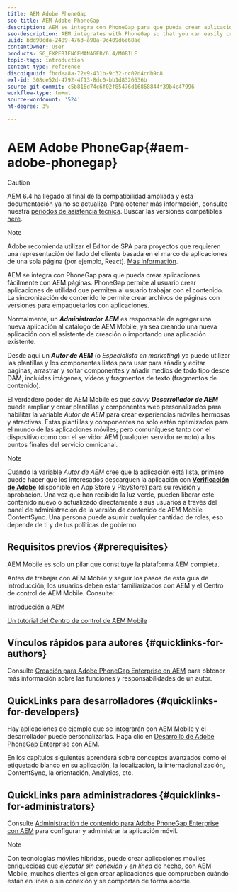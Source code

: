 ```yaml
---
title: AEM Adobe PhoneGap
seo-title: AEM Adobe PhoneGap
description: AEM se integra con PhoneGap para que pueda crear aplicaciones fácilmente con AEM páginas. Siga esta página para empezar a usar Adobe PhoneGap Enterprise.
seo-description: AEM integrates with PhoneGap so that you can easily create apps using AEM pages. Follow this page to get started with Adobe PhoneGap Enterprise.
uuid: bdd90cda-2489-4763-a90a-9c409d6e68ae
contentOwner: User
products: SG_EXPERIENCEMANAGER/6.4/MOBILE
topic-tags: introduction
content-type: reference
discoiquuid: fbcdea8a-72e9-431b-9c32-dc02d4cdb9c8
exl-id: 308ce52d-4792-4f13-8dc0-bb1d8326536b
source-git-commit: c5b816d74c6f02f85476d16868844f39b4c47996
workflow-type: tm+mt
source-wordcount: '524'
ht-degree: 3%

---
```


# AEM Adobe PhoneGap{#aem-adobe-phonegap}

>[!CAUTION]
>
>AEM 6.4 ha llegado al final de la compatibilidad ampliada y esta documentación ya no se actualiza. Para obtener más información, consulte nuestra [períodos de asistencia técnica](https://helpx.adobe.com/es/support/programs/eol-matrix.html). Buscar las versiones compatibles [here](https://experienceleague.adobe.com/docs/).

>[!NOTE]
>
>Adobe recomienda utilizar el Editor de SPA para proyectos que requieren una representación del lado del cliente basada en el marco de aplicaciones de una sola página (por ejemplo, React). [Más información](/help/sites-developing/spa-overview.md).

AEM se integra con PhoneGap para que pueda crear aplicaciones fácilmente con AEM páginas. PhoneGap permite al usuario crear aplicaciones de utilidad que permiten al usuario trabajar con el contenido. La sincronización de contenido le permite crear archivos de páginas con versiones para empaquetarlos con aplicaciones.

Normalmente, un ***Administrador AEM*** es responsable de agregar una nueva aplicación al catálogo de AEM Mobile, ya sea creando una nueva aplicación con el asistente de creación o importando una aplicación existente.

Desde aquí un ***Autor de AEM*** (o *Especialista en marketing*) ya puede utilizar las plantillas y los componentes listos para usar para añadir y editar páginas, arrastrar y soltar componentes y añadir medios de todo tipo desde DAM, incluidas imágenes, vídeos y fragmentos de texto (fragmentos de contenido).

El verdadero poder de AEM Mobile es que *savvy* ***Desarrollador de AEM*** puede ampliar y crear plantillas y componentes web personalizados para habilitar la variable *Autor de AEM* para crear experiencias móviles hermosas y atractivas. Estas plantillas y componentes no solo están optimizados para el mundo de las aplicaciones móviles; pero comuníquese tanto con el dispositivo como con el servidor AEM (cualquier servidor remoto) a los puntos finales del servicio omnicanal.

>[!NOTE]
>
>Cuando la variable *Autor de AEM* cree que la aplicación está lista, primero puede hacer que los interesados descarguen la aplicación con **[Verificación de Adobe](/help/mobile/phonegap-mobile-quickstart.md)** (disponible en App Store y PlayStore) para su revisión y aprobación. Una vez que han recibido la luz verde, pueden liberar este contenido nuevo o actualizado directamente a sus usuarios a través del panel de administración de la versión de contenido de AEM Mobile ContentSync. Una persona puede asumir cualquier cantidad de roles, eso depende de ti y de tus políticas de gobierno.

## Requisitos previos {#prerequisites}

AEM Mobile es solo un pilar que constituye la plataforma AEM completa.

Antes de trabajar con AEM Mobile y seguir los pasos de esta guía de introducción, los usuarios deben estar familiarizados con AEM y el Centro de control de AEM Mobile. Consulte:

[Introducción a AEM](/help/sites-deploying/deploy.md)

[Un tutorial del Centro de control de AEM Mobile](/help/mobile/phonegap-authoring-apps.md)

## Vínculos rápidos para autores {#quicklinks-for-authors}

Consulte [Creación para Adobe PhoneGap Enterprise en AEM](/help/mobile/phonegap.md) para obtener más información sobre las funciones y responsabilidades de un autor.

## QuickLinks para desarrolladores {#quicklinks-for-developers}

Hay aplicaciones de ejemplo que se integrarán con AEM Mobile y el desarrollador puede personalizarlas. Haga clic en [Desarrollo de Adobe PhoneGap Enterprise con AEM](/help/mobile/developing-in-phonegap.md).

En los capítulos siguientes aprenderá sobre conceptos avanzados como el etiquetado blanco en su aplicación, la localización, la internacionalización, ContentSync, la orientación, Analytics, etc.

## QuickLinks para administradores {#quicklinks-for-administrators}

Consulte [Administración de contenido para Adobe PhoneGap Enterprise con AEM](/help/mobile/administer-phonegap.md) para configurar y administrar la aplicación móvil.

>[!NOTE]
>
>Con tecnologías móviles híbridas, puede crear aplicaciones móviles enriquecidas que *ejecutar sin conexión y en línea* de hecho, con AEM Mobile, muchos clientes eligen crear aplicaciones que comprueben cuándo están en línea o sin conexión y se comportan de forma acorde.
